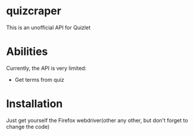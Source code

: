 # quizcraper
This is an unofficial API for Quizlet

# Abilities
Currently, the API is very limited:
- Get terms from quiz 

# Installation
Just get yourself the Firefox webdriver(other any other, but don't forget to change the code)
